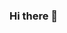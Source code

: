 ### Hi there 👋

<!--
**ftoledo03/ftoledo03** is a ✨ _special_ ✨ repository because its `README.md` (this file) appears on your GitHub profile.

Here are some ideas to get you started:

- 🔭 I’m currently working on YouX Group
- 🌱 I’m currently learning HTML, CSS and JS
- 📫 How to reach me: https://www.linkedin.com/in/jftoledoqa/



